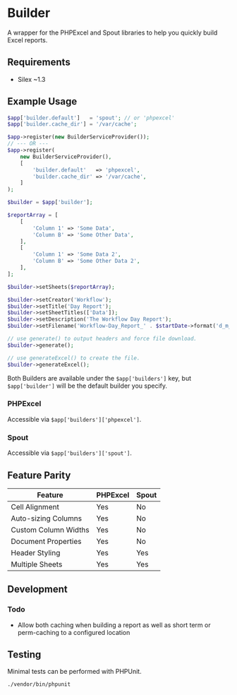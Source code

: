 # Builder

A wrapper for the PHPExcel and Spout libraries to help you quickly build Excel reports.

## Requirements

- Silex ~1.3

## Example Usage

```php
$app['builder.default']   = 'spout'; // or 'phpexcel'
$app['builder.cache_dir'] = '/var/cache';

$app->register(new BuilderServiceProvider());
// --- OR ---
$app->register(
    new BuilderServiceProvider(),
    [
        'builder.default'   => 'phpexcel',
        'builder.cache_dir' => '/var/cache',
    ]
);
```

```php
$builder = $app['builder'];

$reportArray = [
    [
        'Column 1' => 'Some Data',
        'Column B' => 'Some Other Data',
    ],
    [
        'Column 1' => 'Some Data 2',
        'Column B' => 'Some Other Data 2',
    ],
];

$builder->setSheets($reportArray);

$builder->setCreator('Workflow');
$builder->setTitle('Day Report');
$builder->setSheetTitles(['Data']);
$builder->setDescription('The Workflow Day Report');
$builder->setFilename('Workflow-Day_Report_' . $startDate->format('d_m_Y'));

// use generate() to output headers and force file download.
$builder->generate();

// use generateExcel() to create the file.
$builder->generateExcel();
```

Both Builders are available under the `$app['builders']` key, but `$app['builder']` will be the default builder you specify.

### PHPExcel
Accessible via `$app['builders']['phpexcel']`.

### Spout
Accessible via `$app['builders']['spout']`.

## Feature Parity
Feature | PHPExcel | Spout
------- | -------- | -----
Cell Alignment | Yes | No
Auto-sizing Columns | Yes | No
Custom Column Widths | Yes | No
Document Properties | Yes | No
Header Styling | Yes | Yes
Multiple Sheets | Yes | Yes


## Development

### Todo

* Allow both caching when building a report as well as short term or perm-caching to a configured location

## Testing

Minimal tests can be performed with PHPUnit.

`./vendor/bin/phpunit`

